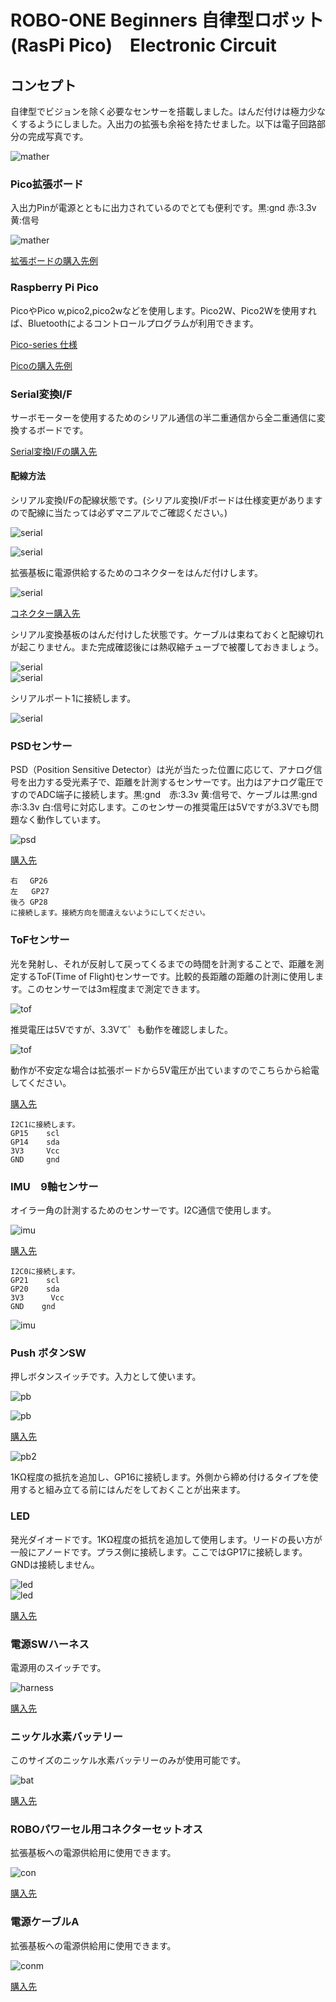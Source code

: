 # ROBO-ONE Beginners 自律型ロボット(RasPi Pico)　Electronic Circuit
## コンセプト
自律型でビジョンを除く必要なセンサーを搭載しました。はんだ付けは極力少なくするようにしました。入出力の拡張も余裕を持たせました。以下は電子回路部分の完成写真です。

![mather](pics_git/electro.png)  

### Pico拡張ボード
入出力Pinが電源とともに出力されているのでとても便利です。黒:gnd 赤:3.3v 黄:信号

![mather](pics_git/mboard.png)  

[拡張ボードの購入先例](https://www.amazon.co.jp/dp/B0B45YWJH7?ref=ppx_yo2ov_dt_b_fed_asin_title)

### Raspberry Pi Pico
PicoやPico w,pico2,pico2wなどを使用します。Pico2W、Pico2Wを使用すれば、Bluetoothによるコントロールプログラムが利用できます。

[Pico-series 仕様](https://www.raspberrypi.com/documentation/microcontrollers/pico-series.html#pico-2-family)

[Picoの購入先例](https://akizukidenshi.com/catalog/g/g117947/)

### Serial変換I/F
サーボモーターを使用するためのシリアル通信の半二重通信から全二重通信に変換するボードです。

[Serial変換I/Fの購入先](https://www.besttechnology.co.jp/modules/onlineshop/index.php?fct=photo&p=299)

#### 配線方法
シリアル変換I/Fの配線状態です。(シリアル変換I/Fボードは仕様変更がありますので配線に当たっては必ずマニアルでご確認ください。)

![serial](pics_git/serial_conn.png)  

![serial](pics_git/serial_h1.png)  

拡張基板に電源供給するためのコネクターをはんだ付けします。

![serial](pics_git/base.png)  

[コネクター購入先](https://www.amazon.co.jp/MKBKLLJY-15%E3%83%9A%E3%82%A2JST-2-54%E3%83%9F%E3%83%AA%E3%83%A1%E3%83%BC%E3%83%88%E3%83%AB2%E3%83%94%E3%83%B3%E3%82%AA%E3%82%B9%E3%81%A8%E3%83%A1%E3%82%B9%E3%82%B3%E3%83%8D%E3%82%AF%E3%82%BF%E3%82%B1%E3%83%BC%E3%83%96%E3%83%ABUL1007-100%E3%83%9F%E3%83%AA%E3%83%A1%E3%83%BC%E3%83%88%E3%83%AB%E8%B5%A4%E9%BB%92%E3%81%AE%E3%82%B3%E3%83%8D%E3%82%AF%E3%82%BF%E7%B7%9A%E3%82%B1%E3%83%BC%E3%83%96%E3%83%AB%E3%81%A8%E7%86%B1%E5%8F%8E%E7%B8%AE%E3%83%81%E3%83%A5%E3%83%BC%E3%83%96%E5%B0%8F%E3%81%95%E3%81%AA%E3%83%89%E3%83%AD%E3%83%BC%E3%83%B3%E9%9B%BB%E6%B1%A0%E7%AB%AF%E5%AD%90%E3%82%BD%E3%82%B1%E3%83%83%E3%83%88LED%E3%82%B9%E3%83%88%E3%83%AA%E3%83%83%E3%83%97%E3%83%A9%E3%82%A4%E3%83%88%E7%94%A8-%E3%83%AC%E3%83%BC%E3%82%B7%E3%83%B3%E3%82%B0%E3%83%89%E3%83%AD%E3%83%BC%E3%83%B3/dp/B0DK4L34LJ/ref=pd_ci_mcx_mh_mcx_views_0_image?pd_rd_w=Pg55G&content-id=amzn1.sym.7133fed1-b7f0-4a9a-85e6-ec0056dbe781%3Aamzn1.symc.409c7fce-cbd2-4cf4-a6cb-824c258c8778&pf_rd_p=7133fed1-b7f0-4a9a-85e6-ec0056dbe781&pf_rd_r=CYAV1KFXHK1SWP9GP2GV&pd_rd_wg=QWG6P&pd_rd_r=ab2382f8-1e76-4e4d-9324-e0e0dca32048&pd_rd_i=B0DK4L34LJ&th=1)

シリアル変換基板のはんだ付けした状態です。ケーブルは束ねておくと配線切れが起こりません。また完成確認後には熱収縮チューブで被覆しておきましょう。

![serial](pics_git/serial_h2.png)  
![serial](pics_git/serial_h3.png)  
 
シリアルポート1に接続します。

![serial](pics_git/base_serial.png)  




### PSDセンサー
PSD（Position Sensitive Detector）は光が当たった位置に応じて、アナログ信号を出力する受光素子で、﻿距離を計測するセンサーです。出力はアナログ電圧ですのでADC端子に接続します。黒:gnd　赤:3.3v  黄:信号で、ケーブルは黒:gnd　赤:3.3v  白:信号に対応します。このセンサーの推奨電圧は5Vですが3.3Vでも問題なく動作しています。

![psd](pics_git/psd.png)  

[購入先](https://kondo-robot.com/product/02002)
```
右　 GP26
左   GP27
後ろ GP28
に接続します。接続方向を間違えないようにしてください。
```
### ToFセンサー
光を発射し、それが反射して戻ってくるまでの時間を計測することで、距離を測定するToF(Time of Flight)センサーです。比較的長距離の距離の計測に使用します。このセンサーでは3m程度まで測定できます。

![tof](pics_git/tof_c.png)

推奨電圧は5Vですが、3.3Vて゜も動作を確認しました。

![tof](pics_git/tof_cd.png)  

動作が不安定な場合は拡張ボードから5V電圧が出ていますのでこちらから給電してください。

[購入先](https://www.amazon.co.jp/dp/B087N2JRJ9/ref=sspa_dk_detail_0?psc=1&pd_rd_i=B087N2JRJ9&pd_rd_w=S1om1&content-id=amzn1.sym.f293be60-50b7-49bc-95e8-931faf86ed1e&pf_rd_p=f293be60-50b7-49bc-95e8-931faf86ed1e&pf_rd_r=T8AB1F18CDD292K4XRB3&pd_rd_wg=BPNWh&pd_rd_r=b4a0289b-4286-4983-8f2f-0c5dc9c905ef&sp_csd=d2lkZ2V0TmFtZT1zcF9kZXRhaWw)
```
I2C1に接続します。
GP15    scl
GP14    sda
3V3     Vcc
GND     gnd
```

### IMU　9軸センサー
オイラー角の計測するためのセンサーです。I2C通信で使用します。

![imu](pics_git/imu_c.png)

[購入先](https://www.amazon.co.jp/BNO055-%E7%B5%B6%E5%AF%BE%E6%96%B9%E5%90%91%E3%82%BB%E3%83%B3%E3%82%B5%E3%83%BC-%E3%83%9C%E3%83%BC%E3%83%89%E8%A7%92%E5%BA%A6-%E3%82%B8%E3%83%A3%E3%82%A4%E3%83%AD%E3%82%B9%E3%82%B3%E3%83%BC%E3%83%97-%E3%82%BB%E3%83%B3%E3%82%B5%E3%83%BC%E3%83%A2%E3%82%B8%E3%83%A5%E3%83%BC%E3%83%AB/dp/B0DWMH2Q5R/ref=sr_1_3_sspa?__mk_ja_JP=%E3%82%AB%E3%82%BF%E3%82%AB%E3%83%8A&crid=1KRTL7M5EYEPF&dib=eyJ2IjoiMSJ9.7aJLRn6PFVtPx5BZzxavXWUdBq4QwEbMpnBcoDqnpMJmxHoVhYJ4gzQt6b_R9lhVuWffEwHppjduuULQRPCgax7qg5t5qgFQfHdc8DSfOuYBcyJi1Tv2cfpOwKojhLSk9xG_D2LIu75vhbSQgj49-fiQHrr2MgcUOlqcltPMqVsFAmkuQuwnJx7NgNiZH12yXYVYVfVzXwOzbCQOS0TwsJiqzJAj3fesd1y6poiZst4qXJ1A6YwIt4y0FtPf-0LaM-zUtKZkWWMeuuI35nSUb_oIfNsG15sHmvkodnjwpNY.NwwWaNmR0Ko6-cTkWFGggAtHZlMR-3M_aj71AKZnqQk&dib_tag=se&keywords=bno055+%E3%82%BB%E3%83%B3%E3%82%B5%E3%83%BC&qid=1746504506&sprefix=bno055+%E3%82%BB%E3%83%B3%E3%82%B5%E3%83%BC%2Caps%2C178&sr=8-3-spons&sp_csd=d2lkZ2V0TmFtZT1zcF9hdGY&psc=1)
```
I2C0に接続します。
GP21    scl
GP20    sda
3V3      Vcc
GND    gnd
```
![imu](pics_git/imu_h.png)  

### Push ボタンSW
押しボタンスイッチです。入力として使います。

![pb](pics_git/pb_c.png)  

![pb](pics_git/pb_sw.png)  
 
[購入先](https://akizukidenshi.com/catalog/g/g104367/)

![pb2](pics_git/pbsw_h.png)

1KΩ程度の抵抗を追加し、GP16に接続します。外側から締め付けるタイプを使用すると組み立てる前にはんだをしておくことが出来ます。

### LED
発光ダイオードです。1KΩ程度の抵抗を追加して使用します。リードの長い方が一般にアノードです。プラス側に接続します。ここではGP17に接続します。GNDは接続しません。

![led](pics_git/led_c.png)  
![led](pics_git/led_h.png)  

[購入先](https://akizukidenshi.com/catalog/g/g103261/)

### 電源SWハーネス
電源用のスイッチです。

![harness](pics_git/harness.png)  
 
[購入先](https://kondo-robot.com/product/lv_sw_harness)

### ニッケル水素バッテリー
このサイズのニッケル水素バッテリーのみが使用可能です。

![bat](pics_git/battery.png)  

[購入先](https://kondo-robot.com/product/02335)

### ROBOパワーセル用コネクターセットオス
拡張基板への電源供給用に使用できます。

![con](pics_git/connector.png)  
 
[購入先](https://kondo-robot.com/product/01109)

### 電源ケーブルA
拡張基板への電源供給用に使用できます。

![conm](pics_git/connmesu.png)  

[購入先](https://kondo-robot.com/product/02145)



